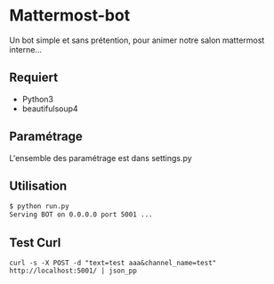 # Mattermost-bot
Un bot simple et sans prétention, pour animer notre salon mattermost interne…

## Requiert   
- Python3
- beautifulsoup4

## Paramétrage
L'ensemble des paramétrage est dans settings.py

## Utilisation
```bash
$ python run.py
Serving BOT on 0.0.0.0 port 5001 ...
```

## Test Curl
```
curl -s -X POST -d "text=test aaa&channel_name=test" http://localhost:5001/ | json_pp
```

